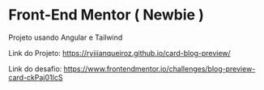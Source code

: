 # Front-End Mentor ( Newbie )
Projeto usando Angular e Tailwind

Link do Projeto: https://ryiiianqueiroz.github.io/card-blog-preview/

Link do desafio: https://www.frontendmentor.io/challenges/blog-preview-card-ckPaj01IcS
